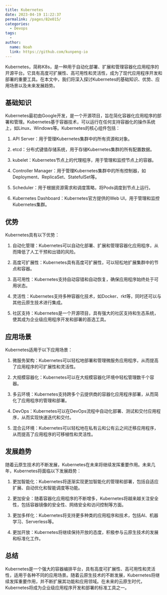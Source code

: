 ```yaml
---
title: Kubernetes
date: 2023-04-19 11:22:37
permalink: /pages/82e015/
categories:
  - Devops
tags:
  - 
author: 
  name: Noah
  link: https://github.com/kunpeng-io
---
```


Kubernetes，简称K8s，是一种用于自动化部署、扩展和管理容器化应用程序的开源平台。它具有高度可扩展性、高可用性和灵活性，成为了现代应用程序开发和部署的重要工具。在本文中，我们将深入探讨Kubernetes的基础知识、优势、应用场景以及未来发展趋势。

## 基础知识

Kubernetes最初由Google开发，是一个开源项目，旨在简化容器化应用程序的部署和管理。Kubernetes基于容器技术，可以运行在任何支持容器化的操作系统上，如Linux、Windows等。Kubernetes的核心组件包括：

1.  API Server：用于管理Kubernetes集群中的所有资源和对象。

2.  etcd：分布式键值存储系统，用于存储Kubernetes集群的所有配置数据。

3.  kubelet：Kubernetes节点上的代理程序，用于管理和监控节点上的容器。

4.  Controller Manager：用于管理Kubernetes集群中的所有控制器，如Deployment、ReplicaSet、StatefulSet等。

5.  Scheduler：用于根据资源需求和调度策略，将Pods调度到节点上运行。

6.  Kubernetes Dashboard：Kubernetes官方提供的Web UI，用于管理和监控Kubernetes集群。


## 优势

Kubernetes具有以下优势：

1.  自动化管理：Kubernetes可以自动化部署、扩展和管理容器化应用程序，从而降低了人工干预和出错的风险。

2.  高度可扩展性：Kubernetes具有高度可扩展性，可以轻松地扩展集群中的节点和容器。

3.  高可用性：Kubernetes支持自动容错和自动恢复，确保应用程序始终处于可用状态。

4.  灵活性：Kubernetes支持多种容器化技术，如Docker、rkt等，同时还可以与其他云原生技术进行集成。

5.  社区支持：Kubernetes是一个开源项目，具有强大的社区支持和生态系统，使其成为企业级应用程序开发和部署的首选工具。

## 应用场景

Kubernetes适用于以下应用场景：

1.  微服务架构：Kubernetes可以轻松地部署和管理微服务应用程序，从而提高了应用程序的可扩展性和灵活性。

2.  大规模容器化：Kubernetes可以在大规模容器化环境中轻松管理数千个容器。

3.  多云环境：Kubernetes支持跨多个云提供商的容器化应用程序部署，从而简化了应用程序的管理和部署。

4.  DevOps：Kubernetes可以在DevOps流程中自动化部署、测试和交付应用程序，从而实现快速迭代和交付。

5.  混合云环境：Kubernetes可以轻松地在私有云和公有云之间迁移应用程序，从而提高了应用程序的可移植性和灵活性。

## 发展趋势

随着云原生技术的不断发展，Kubernetes在未来将继续发挥重要作用。未来几年，Kubernetes将面临以下发展趋势：

1.  更加智能化：Kubernetes将逐渐实现更加智能化的管理和部署，包括自适应扩展、自动优化和智能调度等功能。

2.  更加安全：随着容器化应用程序的不断增多，Kubernetes将越来越关注安全性，包括容器镜像的安全性、网络安全和访问控制等方面。

3.  更加多样化：Kubernetes将支持更多种类的应用程序和技术，包括AI、机器学习、Serverless等。

4.  更加开放：Kubernetes将继续保持开放的态度，积极参与云原生技术的发展和标准化工作。

## 总结

Kubernetes是一个强大的容器编排平台，具有高度可扩展性、高可用性和灵活性，适用于各种不同的应用场景。随着云原生技术的不断发展，Kubernetes将继续发挥重要作用，并不断扩展其功能和应用领域。在未来的云原生时代，Kubernetes将成为企业级应用程序开发和部署的标准工具之一。